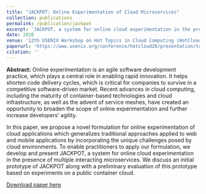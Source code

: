 ```yaml
---
title: "JACKPOT: Online Experimentation of Cloud Microservices"
collection: publications
permalink: /publication/jackpot
excerpt: 'JACKPOT, a system for online cloud experimentation in the presence of multiple interacting microservices.'
date: 2020
venue: '12th USENIX Workshop on Hot Topics in Cloud Computing (HotCloud 20)'
paperurl: 'https://www.usenix.org/conference/hotcloud20/presentation/toslali'
citation: ''
---
```

**Abstract:**
Online experimentation is an agile software development practice, which plays a central role in enabling rapid innovation. It helps shorten code delivery cycles, which is critical for companies to survive in a competitive software-driven market. Recent advances in cloud computing, including the maturity of container-based technologies and cloud infrastructure, as well as the advent of service meshes, have created an opportunity to broaden the scope of online experimentation and further increase developers’ agility.

In this paper, we propose a novel formulation for online experimentation of cloud applications which generalizes traditional approaches applied to web and mobile applications by incorporating the unique challenges posed by cloud environments. To enable practitioners to apply our formulation, we develop and present JACKPOT, a system for online cloud experimentation in the presence of multiple interacting microservices. We discuss an initial prototype of JACKPOT along with a preliminary evaluation of this prototype based on experiments on a public container cloud.

[Download paper here](https://www.usenix.org/system/files/hotcloud20_paper_toslali.pdf)
